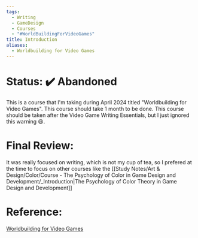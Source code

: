 ```yaml
---
tags:
  - Writing
  - GameDesign
  - Courses
  - "#WorldBuildingForVideoGames"
title: Introduction
aliases:
  - Worldbuilding for Video Games
---
```

# Status: **✔️ Abandoned**

This is a course that I'm taking during April 2024 titled 
"Worldbuilding for Video Games". This course should take 1 month to be done. This course should be taken after the Video Game Writing Essentials, but I just ignored this warning 😆.

# Final Review:

It was really focused on writing, which is not my cup of tea, so I prefered at the time to focus on other courses like the [[Study Notes/Art & Design/Color/Course - The Psychology of Color in Game Design and Development/_Introduction|The Psychology of Color Theory in Game Design and Development]]


# Reference:
[Worldbuilding for Video Games](https://learning.edx.org/course/course-v1:UBCx+VGWR104+3T2021/home)
